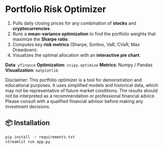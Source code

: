 # Portfolio Risk Optimizer 

1. Pulls daily closing prices for any combination of **stocks** and **cryptocurrencies**.
2. Runs a **mean-variance optimization** to find the portfolio weights that maximize the **Sharpe ratio**.
3. Computes key **risk metrics** (Sharpe, Sortino, VaR, CVaR, Max Drawdown).
4. Visualizes the optimal allocation with an **interactive pie chart**.



**Data**: `yfinance`
**Optimization**: `scipy.optimize`
**Metrics**: Numpy / Pandas
**Visualization**: `matplotlib`


Disclaimer:
This portfolio optimizer  is a tool for demonstration and educational purposes. It uses simplified models and historical data, which may not be representative of future market conditions. The results should not be interpreted as a recommendation or professional financial advice. Please consult with a qualified financial advisor before making any investment decisions.


## 📦 Installation
```bash
pip install -r requirements.txt
streamlit run app.py
